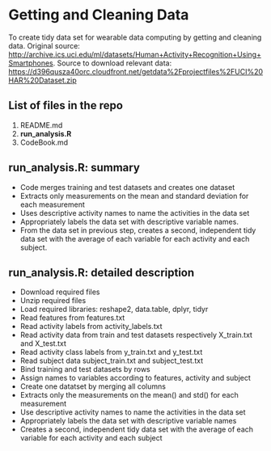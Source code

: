 # Getting and Cleaning Data  

To create tidy data set for wearable data computing by getting and cleaning data. Original source: http://archive.ics.uci.edu/ml/datasets/Human+Activity+Recognition+Using+Smartphones. Source to download relevant data: https://d396qusza40orc.cloudfront.net/getdata%2Fprojectfiles%2FUCI%20HAR%20Dataset.zip

## List of files in the repo  

1. README.md  
2. **run_analysis.R**  
3. CodeBook.md  

## run_analysis.R: summary

* Code merges training and test datasets and creates one dataset  
* Extracts only measurements on the mean and standard deviation for each measurement  
* Uses descriptive activity names to name the activities in the data set  
* Appropriately labels the data set with descriptive variable names. 
* From the data set in previous step, creates a second, independent tidy data set with the average of each variable for each activity and each subject.  

## run_analysis.R: detailed description

* Download required files
* Unzip required files  
* Load required libraries: reshape2, data.table, dplyr, tidyr  
* Read features from features.txt  
* Read activity labels from activity_labels.txt
* Read activity data from train and test datasets respectively X_train.txt and X_test.txt  
* Read activity class labels from y_train.txt and y_test.txt  
* Read subject data subject_train.txt and subject_test.txt  
* Bind training and test datasets by rows  
* Assign names to variables according to features, activity and subject  
* Create one datatset by merging all columns  
* Extracts only the measurements on the mean() and std()  for each measurement  
* Use descriptive activity names to name the activities in the data set  
* Appropriately labels the data set with descriptive variable names  
* Creates a second, independent tidy data set with the average of each variable for each activity and each subject  
